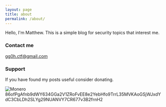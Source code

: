 ```yaml
---
layout: page
title: about
permalink: /about/
---
```


Hello, I'm Matthew. This is a simple blog for security topics that interest me.


### Contact me

[gg0h.ctf@gmail.com](mailto:gg0h.ctf@gmail.com)

### Support

If you have found my posts useful consider donating.

![Monero](monero:86ofPgAfnb9dWY634GGa2V1ZRoFvEE8e2YebHfo9TrrL35MVKAoGSjWJxdYdC3CbLDh2SLYg29NUANVY7CR677v3B2frnH2) 86ofPgAfnb9dWY634GGa2V1ZRoFvEE8e2YebHfo9TrrL35MVKAoGSjWJxdYdC3CbLDh2SLYg29NUANVY7CR677v3B2frnH2


